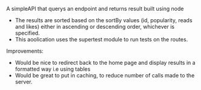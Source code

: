 A simpleAPI that querys an endpoint and returns result built using node
- The results are sorted based on the sortBy values (id, popularity, reads and likes) either in ascending or descending order, whichever is specified.
- This aoolication uses the supertest module to run tests on the routes.

Improvements:
- Would be nice to redirect back to the home page and display results in a formatted way i.e using tables
- Would be great to put in caching, to reduce number of calls made to the server.